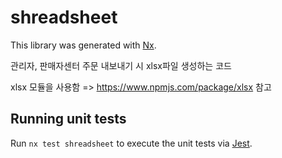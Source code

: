 # shreadsheet

This library was generated with [Nx](https://nx.dev).

관리자, 판매자센터 주문 내보내기 시 xlsx파일 생성하는 코드

xlsx 모듈을 사용함 => https://www.npmjs.com/package/xlsx 참고

## Running unit tests

Run `nx test shreadsheet` to execute the unit tests via [Jest](https://jestjs.io).
